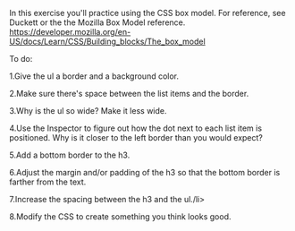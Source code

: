 In this exercise you'll practice using the CSS box model. For reference, see Duckett or the the Mozilla Box Model reference. https://developer.mozilla.org/en-US/docs/Learn/CSS/Building_blocks/The_box_model

To do:

1.Give the ul a border and a background color.

2.Make sure there's space between the list items and the border.

3.Why is the ul so wide? Make it less wide.

4.Use the Inspector to figure out how the dot next to each list item is positioned. Why is it closer to the left border than you would expect?

5.Add a bottom border to the h3.

6.Adjust the margin and/or padding of the h3 so that the bottom border is farther from the text.

7.Increase the spacing between the h3 and the ul./li>

8.Modify the CSS to create something you think looks good.
